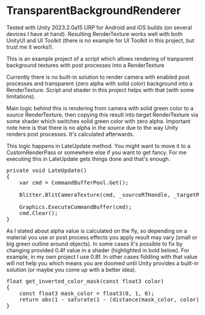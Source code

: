 # TransparentBackgroundRenderer
Tested with Unity 2023.2.0a15 URP for Android and iOS builds (on several devices I have at hand).
Resulting RenderTexture works well with both UnityUI and UI Toolkit (there is no example for UI Toolkit in this project, but trust me it works!).

This is an example project of a script which allows rendering of tranparent background textures with post processes into a RenderTexture

Currently there is no built-in solution to render camera with enabled post processes and transparent (zero alpha with solid color) background into a RenderTexture.
Script and shader in this project helps with that (with some limitations).

Main logic behind this is rendering from camera with solid green color to a _source_ RenderTexture, then copying this result into _target_ RenderTexture via some shader which switches solid green color with zero alpha. Important note here is that there is no alpha in the _source_ due to the way Unity renders post processes. It's calculated afterwards.

This logic happens in LateUpdate method. You might want to move it to a CustomRenderPass or somewhere else if you want to get fancy. For me executing this in LateUpdate gets things done and that's enough.
<pre>
private void LateUpdate()
{
    var cmd = CommandBufferPool.Get();

    Blitter.BlitCameraTexture(cmd, _sourceRTHandle, _targetRTHandle, _material, 0);

    Graphics.ExecuteCommandBuffer(cmd);
    cmd.Clear();
}
</pre>
As I stated about alpha value is calculated on the fly, so depending on a material you use or post process effects you apply result may vary (small or big green outline around objects).
In some cases it's possible to fix by changing provided 0.4f value in a shader (highlighted in bold below). For example, in my own project I use 0.8f.
In other cases fiddling with that value will not help you which means you are doomed until Unity provides a built-in solution (or maybe you come up with a better idea).
<pre>
float get_inverted_color_mask(const float3 color)
{
    const float3 mask_color = float3(0, 1, 0);
    return abs(1 - saturate(1 - (distance(mask_color, color) - <b>0.4f</b>) / 1e-5));
}
</pre>
